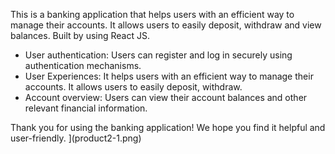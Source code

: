 

This is a banking application that helps users with an 
efficient way to manage their accounts. It allows users to easily 
deposit, withdraw and view balances. Built by using React JS.

- User authentication: Users can register and log in securely using authentication mechanisms.
- User Experiences: It helps users with an efficient way to manage their accounts. It allows users to easily
             deposit, withdraw.
- Account overview: Users can view their account balances and other relevant financial information.


Thank you for using the banking application! We hope you find it helpful and user-friendly.
](product2-1.png)